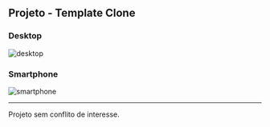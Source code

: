 ## Projeto - Template Clone

### Desktop
![desktop](https://github.com/gustavodsv/templateclone-medicenter/blob/main/assets/images/medi/alt/Desktop-600.jpg)

### Smartphone
![smartphone](https://github.com/gustavodsv/templateclone-medicenter/blob/main/assets/images/medi/alt/mobile(400).jpg)

---

Projeto sem conflito de interesse.